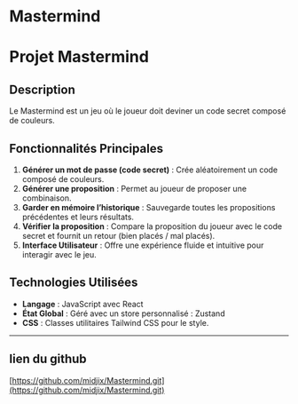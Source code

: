 # Mastermind 
# Projet Mastermind

## Description
Le Mastermind est un jeu où le joueur doit deviner un code secret composé de couleurs. 

## Fonctionnalités Principales
1. **Générer un mot de passe (code secret)** : Crée aléatoirement un code composé de couleurs.
2. **Générer une proposition** : Permet au joueur de proposer une combinaison.
3. **Garder en mémoire l’historique** : Sauvegarde toutes les propositions précédentes et leurs résultats.
4. **Vérifier la proposition** : Compare la proposition du joueur avec le code secret et fournit un retour (bien placés / mal placés).
5. **Interface Utilisateur** : Offre une expérience fluide et intuitive pour interagir avec le jeu.

## Technologies Utilisées
- **Langage** : JavaScript avec React
- **État Global** : Géré avec un store personnalisé : Zustand
- **CSS** : Classes utilitaires Tailwind CSS pour le style.

---
## lien du github
[https://github.com/midjix/Mastermind.git](https://github.com/midjix/Mastermind.git)
   
